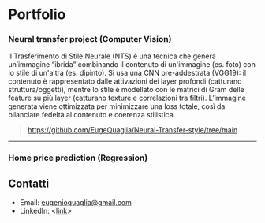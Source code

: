 # Portfolio

### Neural transfer project (Computer Vision)

Il Trasferimento di Stile Neurale (NTS) è una tecnica che genera un’immagine “ibrida” combinando il contenuto di un'immagine (es. foto) con lo stile di un'altra (es. dipinto). Si usa una CNN pre-addestrata (VGG19): il contenuto è rappresentato dalle attivazioni dei layer profondi (catturano struttura/oggetti), mentre lo stile è modellato con le matrici di Gram delle feature su più layer (catturano texture e correlazioni tra filtri). L’immagine generata viene ottimizzata per minimizzare una loss totale, così da bilanciare fedeltà al contenuto e coerenza stilistica.

> https://github.com/EugeQuaglia/Neural-Transfer-style/tree/main

---

### Home price prediction (Regression)

## Contatti

- Email: <eugenioquaglia@gmail.com>
- LinkedIn: <[link](https://www.linkedin.com/in/eugenio-quaglia-86114a372/)>
